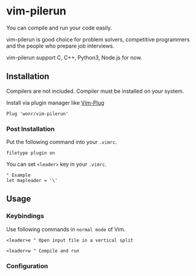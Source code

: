 # vim-pilerun

You can compile and run your code easily.

vim-pilerun is good choice for problem solvers, competitive programmers and the people who prepare job interviews.

vim-pilerun support C, C++, Python3, Node.js for now.

## Installation

Compilers are not included. Compiler must be installed on your system.

Install via plugin manager like [Vim-Plug](https://github.com/junegunn/vim-plug)

```vim
Plug 'wonr/vim-pilerun'
```

### Post Installation

Put the following command into your ```.vimrc```.

```vim
filetype plugin on
```

You can set ```<leader>``` key in your ```.vimrc```.

```vim
" Example
let mapleader = '\'
```

## Usage

### Keybindings

Use following commands in ```normal mode``` of Vim.

```vim
<leader>e " Open input file in a vertical split
```

```vim
<leader>w " Compile and run
```

### Configuration

<!--END-->
